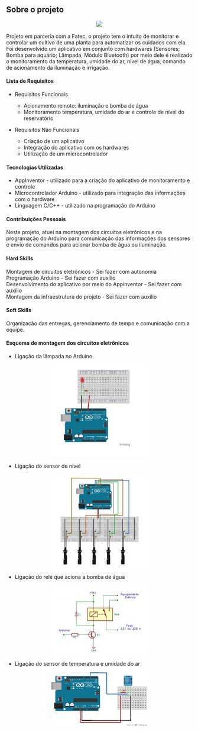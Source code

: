 ## Sobre o projeto

<p align="center">
<img src="https://media-exp1.licdn.com/dms/image/C4D22AQFha7EM1HzsUQ/feedshare-shrink_1280/0/1574806679569?e=2147483647&v=beta&t=F5HNQY3-lg6xN7NxbtgDJIIim2JGkK1jgrgCseSrp0I" width="260">
 </p>

Projeto em parceria com a Fatec, o projeto tem o intuito de monitorar e controlar um cultivo de uma planta para automatizar os cuidados com ela.<br> Foi desenvolvido um aplicativo em conjunto com hardwares (Sensores; Bomba para aquário; Lâmpada, Módulo Bluetooth) por meio dele é realizado o monitoramento da temperatura, umidade do ar, nível de água, comando de acionamento da iluminação e irrigação.

#### Lista de Requisitos

- Requisitos Funcionais
  - Acionamento remoto: iluminação e bomba de água
  - Monitoramento temperatura, umidade do ar e controle de nível do reservatório

- Requisitos Não Funcionais 
  - Criação de um aplicativo 
  - Integração do aplicativo com os hardwares  
  - Utilização de um microcontrolador

#### Tecnologias Utilizadas
- AppInventor - utilizado para a criação do aplicativo de monitoramento e controle
- Microcontrolador Arduino - utilizado para integração das informações com o hardware
- Linguagem C/C++ - utilizado na programação do Arduino

#### Contribuições Pessoais
Neste projeto, atuei na montagem dos circuitos eletrônicos e na programação do Arduino para comunicação das informações dos sensores e envio de comandos para acionar bomba de água ou iluminação.

#### Hard Skills
Montagem de circuitos eletrônicos - Sei fazer com autonomia<br>
Programação Arduino - Sei fazer com auxílio<br>
Desenvolvimento do aplicativo por meio do Appinventor - Sei fazer com auxílio<br>
Montagem da infraestrutura do projeto - Sei fazer com auxílio

#### Soft Skills
Organização das entregas, gerenciamento de tempo e comunicação com a equipe.

#### Esquema de montagem dos circuitos eletrônicos
- Ligação da lâmpada no Arduino
<p align="center">
<img src="https://github.com/HenriqueNawa/portfolio-fatec/blob/main/1semestre/ligacao-lampada.png" width="260">
 </p>
 
- Ligação do sensor de nível
<p align="center">
<img src="https://github.com/HenriqueNawa/portfolio-fatec/blob/main/1semestre/ligacao-sensor-nivel.png" width="260">
 </p>
 
- Ligação do relé que aciona a bomba de água
<p align="center">
<img src="https://github.com/HenriqueNawa/portfolio-fatec/blob/main/1semestre/ligacao-rele-bomba-agua.png" width="260">
 </p>
 
- Ligação do sensor de temperatura e umidade do ar
<p align="center">
<img src="https://github.com/HenriqueNawa/portfolio-fatec/blob/main/1semestre/ligacao-sensor-temperatura-umidade.png" width="260">
 </p>
 



